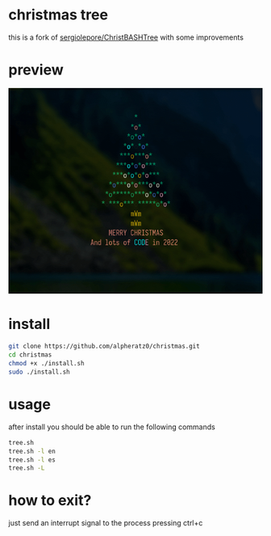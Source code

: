 # christmas tree

this is a fork of [sergiolepore/ChristBASHTree](https://github.com/sergiolepore/ChristBASHTree) with some improvements

# preview

![Video](./assets/clip.gif?raw=true)

# install

```sh
git clone https://github.com/alpheratz0/christmas.git
cd christmas
chmod +x ./install.sh
sudo ./install.sh
```

# usage

after install you should be able to run the following commands

```sh
tree.sh
tree.sh -l en
tree.sh -l es
tree.sh -L
```

# how to exit?

just send an interrupt signal to the process pressing ctrl+c
